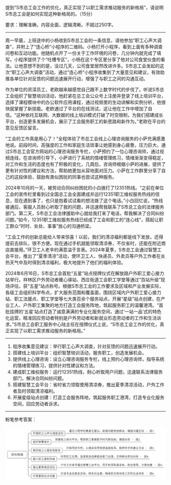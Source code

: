 提到“S市总工会工作的优化，真正实现了以职工需求推动服务的新格局”，请说明S市总工会是如何实现这种新格局的。（15分）

要求：理解准确，内容全面，逻辑清晰。不超过250字。

---

周一早晨，上班途中的小杨收到S市总工会的一条信息，请他参加“职工心声大调查”，并附上了“连心桥”小程序的二维码。小杨打开小程序，看到上面有多种调查问卷和互动功能。他随机点开了一份关于工作环境的问卷，几分钟内就完成了填写。小程序提供了个“吐槽专区”，小杨在这个专区里分享了他对公司食堂伙食的看法。让他意想不到的是，没过几天，公司食堂居然改进许多。S市总工会发起的这次“职工心声大调查”活动，通过“连心桥”小程序收集到了大量意见和建议，有效助推各单位针对反馈的问题迅速展开行动，增强了与职工之间的沟通互动。

作为单位的资深员工，老欧越来越感觉自己跟不上数字时代的步伐了。听说S市总工会组织了智慧培训活动，他赶紧在总工会公众号上注册并登录了线上培训平台，选择了课程模块中的办公软件应用课程，通过视频里的生动讲解和实例分析，他很快就掌握了新技能。老欧通过了平台的在线测试，这让他在工作中增加了自信。“这种依托互联网、大数据的线上培训模式打破了时空限制，为我们搭建成长平台，创造更多发展机会，展示了工会服务职工的新思路和新作为。”老欧在平台的意见反馈区留言。

“工会的工作真是用心了！”全程体验了市总工会线上心理咨询服务的小萨充满感激地说。前段时间，高强度的工作和家庭生活琐事让她感到身心疲惫，压力巨大，通过S市总工会官方网站的心理咨询服务专栏，小萨预约了一位心理咨询师，通过视频连线，在咨询师引导下，小萨进行了系统的情绪管理练习，情绪渐渐变得稳定，对工作和生活的态度也有了积极的变化，几周后，咨询师根据小萨的进展，提供了更有针对性的建议和方法，帮助她更加从容地面对压力。小萨在工作群里分享了自己的这段体验，鼓励有类似困扰的同事也尝试这种服务。

2024年10月的一天，被劳动合同纠纷困扰的小白拨打了12351热线。“之前在单位工会的宣传栏里看到过全国总工会全面建成并运行12351职工维权服务热线的信息，现在遇到事了，也只是抱着试试看的想法拨了这个电话。”小白回忆说，“热线接通后，客服人员耐心听取了我的问题，并迅速帮我联系了S市总工会的法律服务部门。第二天，S市总工会法律援助中心就给我打来了电话，帮我解决了合同纠纷问题。”如今，12351职工维权服务热线已经成了工会和职工的“连心线”，搭起让职工群众“时时、处处、事事”放心的沟通桥梁。

“工会工作的创新总能给人带来惊喜！以前，我们的清凉福利都是线下发放，还得提前去排队，很不方便。现在通过手机就能领取清凉券，不仅省时，还能在附近商店直接用。”环卫工人老辛的满意溢于言表。2024年夏季，S市总工会通过智慧工会平台，推出了“夏季清凉”活动，使环卫工人、快递员、外卖员等户外工作者在炎热天气中及时得到清凉福利，极大地提升了他们的福利体验。

2024年6月16日，S市总工会首批“五星”站点授牌仪式在解放路户外职工爱心接力站举行。祥林区户外劳动者暖心驿站、西庄街道工会职工学堂等通过“百站升级”现场评估，获“五星”站点称号。根据S市总工会的工作要求及区域和产业发展实际，各级工会组织科学布点，扩大服务范围和覆盖面，围绕区域内户外职工爱心接力站、职工法援点、职工学堂等七大类百余个服务站点，开展“星级”站点创建，在产业工人、户外职工集聚的地方打造工会服务阵地，筑起服务职工的温馨港湾。“首批挂牌的‘五星’站点打造了诚意满满的专业化服务空间，通过‘一站一品’式的特色化运营，精准回应劳动者特别是户外劳动者和新就业形态劳动者的工作和生活诉求。”S市总工会职工服务中心陆主任在授牌仪式上说，“S市总工会工作的优化，真正实现了以职工需求推动服务的新格局。”

---

1. 程序收集意见建议：举行职工心声大调查，针对反馈的问题迅速展开行动。
2. 搭建线上培训平台：组织智慧培训活动，服务职工，创造发展机会。
3. 提供线上心理咨询：设立心理咨询服务专栏，线上预约心理咨询师，指导系统的情绪管理练习，提供针对性建议和方法。
4. 建成职工维权服务：运行12351热线，耐心听取用户问题，迅速联系法律服务部门，解决合同纠纷问题。
5. 搭建智慧工会平台：省时省力领取使用清凉券，推出夏季清凉活动，户外工作者及时领取清凉福利。
6. 开展星级站点创建：打造工会服务阵地，筑起服务职工港湾，打造专业化服务空间，回应劳动者诉求。

---

粉笔参考答案：

![img](images/1991286f2824d29.jpg)
